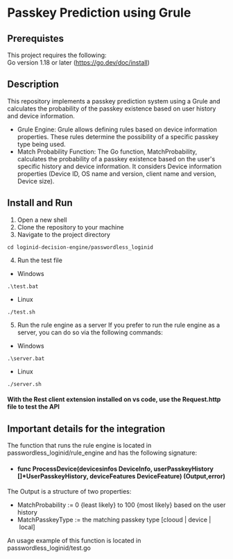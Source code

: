 # Passkey Prediction using Grule

## Prerequistes
This project requires the following:
<br>
Go version 1.18 or later (https://go.dev/doc/install)

## Description
This repository implements a passkey prediction system using a Grule and calculates the probability of the passkey existence based on user history and device information.
- Grule Engine: Grule allows defining rules based on device information properties. These rules determine the possibility of a specific passkey type being used.
- Match Probability Function: The Go function, MatchProbability, calculates the probability of a passkey existence based on the user's specific history and device information. It considers
Device information properties (Device ID, OS name and version, client name and version, Device size).

## Install and Run
1. Open a new shell
2. Clone the repository to your machine
3. Navigate to the project directory
```terminal
cd loginid-decision-engine/passwordless_loginid
```
4. Run the test file 
- Windows
```terminal
.\test.bat
```
- Linux
```terminal
./test.sh
```
5. Run the rule engine as a server
If you prefer to run the rule engine as a server, you can do so via the following commands:
- Windows
```terminal
.\server.bat
```
- Linux
```terminal
./server.sh
```
#### With the Rest client extension installed on vs code, use the Request.http file to test the API 

## Important details for the integration
The function that runs the rule engine is located in passwordless_loginid/rule_engine and has the following signature: 
- #### func ProcessDevice(devicesinfos DeviceInfo, userPasskeyHistory []*UserPasskeyHistory, deviceFeatures DeviceFeature) (Output,error)

The Output is a structure of two properties: 
- MatchProbability := 0 {least likely} to 100 {most likely} based on the user history
- MatchPasskeyType := the matching passkey type  [clooud | device | local]

An usage example of this function is located in passwordless_loginid/test.go
